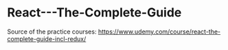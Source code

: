 # React---The-Complete-Guide
Source of the practice courses: https://www.udemy.com/course/react-the-complete-guide-incl-redux/

